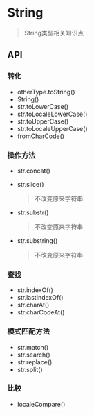 # String

> String类型相关知识点

## API

### 转化

- otherType.toString()
- String()
- str.toLowerCase()
- str.toLocaleLowerCase()
- str.toUpperCase()
- str.toLocaleUpperCase()
- fromCharCode()

### 操作方法

- str.concat()
- str.slice()

  > 不改变原来字符串

- str.substr()

  > 不改变原来字符串

- str.substring()

  > 不改变原来字符串

### 查找

- str.indexOf()
- str.lastIndexOf()
- str.charAt()
- str.charCodeAt()

### 模式匹配方法

- str.match()
- str.search()
- str.replace()
- str.split()

### 比较

- localeCompare()
